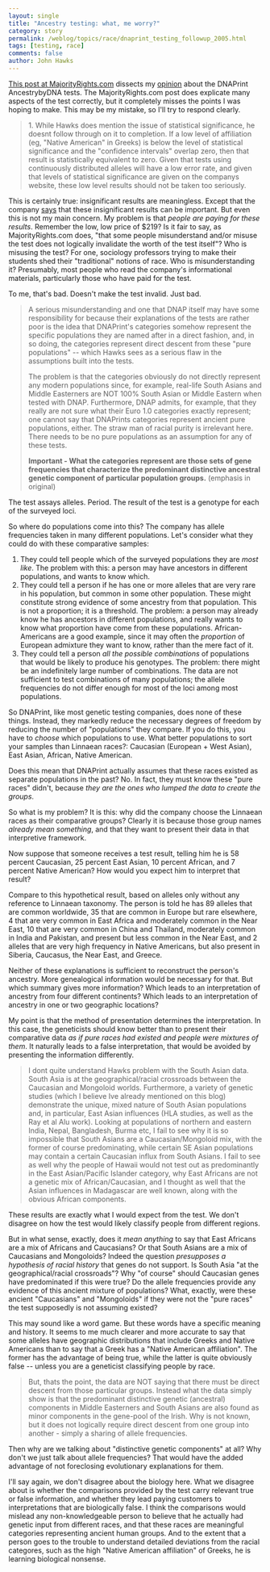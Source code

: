 ```yaml
---
layout: single 
title: "Ancestry testing: what, me worry?" 
category: story
permalink: /weblog/topics/race/dnaprint_testing_followup_2005.html
tags: [testing, race] 
comments: false 
author: John Hawks 
---
```



<p>
<a href="http://majorityrights.com/index.php/weblog/comments/1260/">This post at MajorityRights.com</a> dissects my <a href="http://johnhawks.net/weblog/topics/race/race_testing_penn_state_2005.html">opinion</a> about the DNAPrint AncestrybyDNA tests. The MajorityRights.com post does explicate many aspects of the test correctly, but it completely misses the points I was hoping to make. This may be my mistake, so I'll try to respond clearly. 
</p>

<blockquote>1. While Hawks does mention the issue of statistical significance, he doesnt follow through on it to completion.  If a low level of affiliation (eg, "Native American" in Greeks) is below the level of statistical significance and the "confidence intervals" overlap zero, then that result is statistically equivalent to zero.  Given that tests using continuously distributed alleles will have a low error rate, and given that levels of statistical significance are given on the companys website, these low level results should not be taken too seriously.</blockquote>

<p>
This is certainly true: insignificant results are meaningless. Except that the company <a href="http://www.ancestrybydna.com/welcome/productsandservices/ancestrybydna/ethnicities/">says</a> that these insignificant results can be important. But even this is not my main concern. My problem is that <i>people are paying for these results</i>. Remember the low, low price of $219? Is it fair to say, as MajorityRights.com does, "that some people misunderstand and/or misuse the test does not logically invalidate the worth of the test itself"? Who is misusing the test? For one, sociology professors trying to make their students shed their "traditional" notions of race. Who is misunderstanding it? Presumably, most people who read the company's informational materials, particularly those who have paid for the test. 
</p>

<p>
To me, that's bad. Doesn't make the test invalid. Just bad. 
</p>

<blockquote>A serious misunderstanding  and one that DNAP itself may have some responsibility for because their explanations of the tests are rather poor  is the idea that DNAPrint's categories somehow represent the specific populations they are named after in a direct fashion, and, in so doing, the categories represent direct descent from these "pure populations" -- which Hawks sees as a serious flaw in the assumptions built into the tests.
</p>

<p>
The problem is that the categories obviously do not directly represent any modern populations since, for example, real-life South Asians and Middle Easterners are NOT 100% South Asian or Middle Eastern when tested with DNAP.  Furthermore, DNAP admits, for example, that they really are not sure what their Euro 1.0 categories exactly represent; one cannot say that DNAPrints categories represent ancient pure populations, either.  The straw man of racial purity is irrelevant here.  There needs to be no pure populations as an assumption for any of these tests.
</p>

<b>Important - What the categories represent are those sets of gene frequencies that characterize the predominant distinctive ancestral genetic component of particular population groups.</b> (emphasis in original) </blockquote>

<p>
The test assays alleles. Period. The result of the test is a genotype for each of the surveyed loci. 
</p>

<p>
So where do populations come into this? The company has allele frequencies taken in many different populations. Let's consider what they could do with these comparative samples: 
</p>

<ol>
<li>They could tell people which of the surveyed populations they are <i>most like</i>. The problem with this: a person may have ancestors in different populations, and wants to know which. </li>
<li>They could tell a person if he has one or more alleles that are very rare in his population, but common in some other population. These might constitute strong evidence of some ancestry from that population. This is not a proportion; it is a threshold. The problem: a person may already know he has ancestors in different populations, and really wants to know what proportion have come from these populations. African-Americans are a good example, since it may often the <i>proportion</i> of European admixture they want to know, rather than the mere fact of it. </li>
<li>They could tell a person <i>all the possible combinations</i> of populations that would be likely to produce his genotypes. The problem: there might be an indefinitely large number of combinations. The data are not sufficient to test combinations of many populations; the allele frequencies do not differ enough for most of the loci among most populations.</li>

</ol>

<p>
So DNAPrint, like most genetic testing companies, does none of these things. Instead, they markedly reduce the necessary degrees of freedom by reducing the number of "populations" they compare. If you do this, you have to <i>choose</i> which populations to use. What better populations to sort your samples than Linnaean races?: Caucasian (European + West Asian), East Asian, African, Native American. 
</p>

<p>
Does this mean that DNAPrint actually assumes that these races existed as separate populations in the past? No. In fact, they must know these "pure races" didn't, because <i>they are the ones who lumped the data to create the groups</i>. 
</p>

<p>
So what is my problem? It is this: why did the company choose the Linnaean races as their comparative groups? Clearly it is because those group names <i>already mean something</i>, and that they want to present their data in that interpretive framework. 
</p>

<p>
Now suppose that someone receives a test result, telling him he is 58 percent Caucasian, 25 percent East Asian, 10 percent African, and 7 percent Native American? How would you expect him to interpret that result? 
</p>

<p>
Compare to this hypothetical result, based on alleles only without any reference to Linnaean taxonomy. The person is told he has 89 alleles that are common worldwide, 35 that are common in Europe but rare elsewhere, 4 that are very common in East Africa and moderately common in the Near East, 10 that are very common in China and Thailand, moderately common in India and Pakistan, and present but less common in the Near East, and 2 alleles that are very high frequency in Native Americans, but also present in Siberia, Caucasus, the Near East, and Greece. 
</p>

<p>
Neither of these explanations is sufficient to reconstruct the person's ancestry. More genealogical information would be necessary for that. But which summary gives more information? Which leads to an interpretation of ancestry from four different continents? Which leads to an interpretation of ancestry in one or two geographic locations? 
</p>

<p>
My point is that the method of presentation determines the interpretation. In this case, the geneticists should know better than to present their comparative data <i>as if pure races had existed and people were mixtures of them</i>. It naturally leads to a false interpretation, that would be avoided by presenting the information differently. 
</p>

<blockquote>I dont quite understand Hawks problem with the South Asian data.  South Asia is at the geographical/racial crossroads between the Caucasian and Mongoloid worlds.  Furthermore, a variety of genetic studies (which I believe Ive already mentioned on this blog) demonstrate the unique, mixed nature of South Asian populations and, in particular, East Asian influences (HLA studies, as well as the Ray et al Alu work).  Looking at populations of northern and eastern India, Nepal, Bangladesh, Burma etc, I fail to see why it is so impossible that South Asians are a Caucasian/Mongoloid mix, with the former of course predominating, while certain SE Asian populations may contain a certain Caucasian influx from South Asians.  I fail to see as well why the people of Hawaii would not test out as predominantly in the East Asian/Pacific Islander category, why East Africans are not a genetic mix of African/Caucasian, and I thought as well that the Asian influences in Madagascar are well known, along with the obvious African components. </blockquote>

<p>
These results are exactly what I would expect from the test. We don't disagree on how the test would likely classify people from different regions. 
</p>

<p>
But in what sense, exactly, does it <i>mean anything</i> to say that East Africans are a mix of Africans and Caucasians? Or that South Asians are a mix of Caucasians and Mongoloids? Indeed the question <i>presupposes a hypothesis of racial history</i> that genes do not support. Is South Asia "at the geographical/racial crossroads"? Why "of course" should Caucasian genes have predominated if this were true? Do the allele frequencies provide any evidence of this ancient mixture of populations? What, exactly, were these ancient "Caucasians" and "Mongoloids" if they were not the "pure races" the test supposedly is not assuming existed? 
</p>

<p>
This may sound like a word game. But these words have a specific meaning and history. It seems to me much clearer and more accurate to say that some alleles have geographic distributions that include Greeks and Native Americans than to say that a Greek has a "Native American affiliation". The former has the advantage of being true, while the latter is quite obviously false -- unless you are a geneticist classifying people by race. 
</p>

<blockquote>But, thats the point, the data are NOT saying that there must be direct descent from those particular groups.  Instead what the data simply show is that the predominant distinctive genetic (ancestral) components in Middle Easterners and South Asians are also found as minor components in the gene-pool of the Irish.  Why is not known, but it does not logically require direct descent from one group into another - simply a sharing of allele frequencies.</blockquote>

<p>
Then why are we talking about "distinctive genetic components" at all? Why don't we just talk about allele frequencies? That would have the added advantage of not foreclosing evolutionary explanations for them. 
</p>

<p>
I'll say again, we don't disagree about the biology here. What we disagree about is whether the comparisons provided by the test carry relevant true or false information, and whether they lead paying customers to interpretations that are biologically false. I think the comparisons would mislead any non-knowledgeable person to believe that he actually had genetic input from different races, and that these races are meaningful categories representing ancient human groups. And to the extent that a person goes to the trouble to understand detailed deviations from the racial categores, such as the high "Native American affiliation" of Greeks, he is learning biological nonsense. 
</p>


